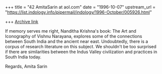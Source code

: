 +++
title = "42 AmitaSarin at aol.com"
date = "1996-10-07"
upstream_url = "https://list.indology.info/pipermail/indology/1996-October/005926.html"

+++
[Archive link](https://list.indology.info/pipermail/indology/1996-October/005926.html)

If memory serves me right, Nanditha Krishna's book: The Art and Iconography
of Vishnu Narayana, explores some of the connections between South India and
the ancient near east. Undoubtedly, there is a corpus of research literature
on this subject.  We shouldn't be too surprised if there are similarities
between the Indus Valley civilization and practices in South India today.

Regards,
Amita Sarin




